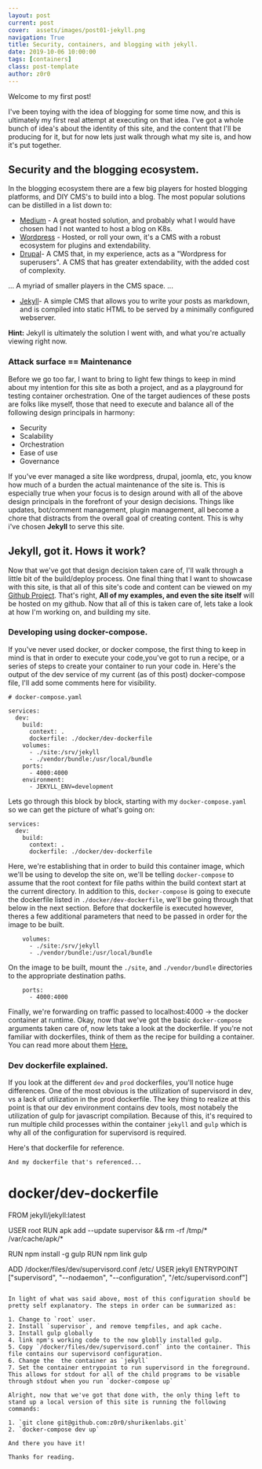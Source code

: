 ```yaml
---
layout: post
current: post
cover:  assets/images/post01-jekyll.png
navigation: True
title: Security, containers, and blogging with jekyll.
date: 2019-10-06 10:00:00
tags: [containers]
class: post-template
author: z0r0
---
```


Welcome to my first post! 

I've been toying with the idea of blogging for some time now, and this is ultimately my first real attempt at executing on that idea. I've got a whole bunch of idea's about the identity of this site, and the content that I'll be producing for it, but for now lets just walk through what my site is, and how it's put together.

## Security and the blogging ecosystem.
In the blogging ecosystem there are a few big players for hosted blogging platforms, and DIY CMS's to build into a blog. The most popular solutions can be distilled in a list down to:
- [Medium](https://medium.com) - A great hosted solution, and probably what I would have chosen had I not wanted to host a blog on K8s.
- [Wordpress](https://wordpress.com) - Hosted, or roll your own, it's a CMS with a robust ecosystem for plugins and extendability. 
- [Drupal](https://drupal.org)- A CMS that, in my experience, acts as a "Wordpress for superusers". A CMS that has greater extendability, with the added cost of complexity.

...
A myriad of smaller players in the CMS space.
...

- [Jekyll](https://jekyllrb.com)- A simple CMS that allows you to write your posts as markdown, and is compiled into static HTML to be served by a minimally configured webserver.

**Hint:** Jekyll is ultimately the solution I went with, and what you're actually viewing right now. 

### Attack surface == Maintenance

Before we go too far, I want to bring to light few things to keep in mind about my intention for this site as both a project, and as a playground for testing container orchestration. One of the target audiences of these posts are folks like myself, those that need to execute and balance all of the following design principals in harmony:  

- Security
- Scalability
- Orchestration
- Ease of use
- Governance

If you've ever managed a site like wordpress, drupal, joomla, etc, you know how much of a burden the actual maintenance of the site is. This is especially true when your focus is to design around with all of the above design principals in the forefront of your design decisions. Things like updates, bot/comment management, plugin management, all become a chore that distracts from the overall goal of creating content. This is why i've chosen **Jekyll** to serve this site.

## Jekyll, got it. Hows it work?

Now that we've got that design decision taken care of, I'll walk through a little bit of the build/deploy process. One final thing that I want to showcase with this site, is that all of this site's code and content can be viewed on my [Github Project](https://github.com/z0r0/shurikenlabs).
That's right, **All of my examples, and even the site itself** will be hosted on my github. Now that all of this is taken care of, lets take a look at how I'm working on, and building my site.

### Developing using docker-compose.

If you've never used docker, or docker compose, the first thing to keep in mind is that in order to execute your code,you've got to run a recipe, or a series of steps to create your container to run your code in. Here's the output of the dev service of my current (as of this post) docker-compose file, I'll add some comments here for visibility.

```
# docker-compose.yaml

services:
  dev:
    build:
      context: .
      dockerfile: ./docker/dev-dockerfile
    volumes:
      - ./site:/srv/jekyll
      - ./vendor/bundle:/usr/local/bundle
    ports:
      - 4000:4000
    environment:
      - JEKYLL_ENV=development
```

Lets go through this block by block, starting with my `docker-compose.yaml` so we can get the picture of what's going on:

```
services:
  dev:
    build:
      context: .
      dockerfile: ./docker/dev-dockerfile
```

Here, we're establishing that in order to build this container image, which we'll be using to develop the site on, we'll be telling `docker-compose` to assume that the root context for file paths within the build context start at the current directory. In addition to this, `docker-compose` is going to execute the dockerfile listed in `./docker/dev-dockerfile`, we'll be going through that below in the next section. Before that dockerfile is executed however, theres a few additional parameters that need to be passed in order for the image to be built.

```
    volumes:
      - ./site:/srv/jekyll
      - ./vendor/bundle:/usr/local/bundle
```
On the image to be built, mount the `./site`, and `./vendor/bundle` directories to the appropriate destination paths. 

```
    ports:
      - 4000:4000
```
Finally, we're forwarding on traffic passed to localhost:4000 -> the docker container at runtime. Okay, now that we've got the basic `docker-compose` arguments taken care of, now lets take a look at the dockerfile. If you're not familiar with dockerfiles, think of them as the recipe for building a container. You can read more about them [Here.](https://docs.docker.com/engine/reference/builder/)

### Dev dockerfile explained.

If you look at the different `dev` and `prod` dockerfiles, you'll notice huge differences. One of the most obvious is the utilization of supervisord in dev, vs a lack of utilization in the prod dockerfile. The key thing to realize at this point is that our dev environment contains dev tools, most notabely the utilization of gulp for javascript compilation. Because of this, it's required to run multiple child processes within the container `jekyll` and `gulp` which is why all of the configuration for supervisord is required. 

Here's that dockerfile for reference.

```
And my dockerfile that's referenced...

```
# docker/dev-dockerfile

FROM jekyll/jekyll:latest

USER root
RUN apk add --update supervisor && rm  -rf /tmp/* /var/cache/apk/*

RUN npm install -g gulp
RUN npm link gulp

ADD /docker/files/dev/supervisord.conf /etc/
USER jekyll
ENTRYPOINT ["supervisord", "--nodaemon", "--configuration", "/etc/supervisord.conf"]
```

In light of what was said above, most of this configuration should be pretty self explanatory. The steps in order can be summarized as:

1. Change to `root` user.
2. Install `supervisor`, and remove tempfiles, and apk cache.
3. Install gulp globally
4. link npm's working code to the now globlly installed gulp.
5. Copy `/docker/files/dev/supervisord.conf` into the container. This file contains our supervisord configuration.
6. Change the  the container as `jekyll`
7. Set the container entrypoint to run supervisord in the foreground. This allows for stdout for all of the child programs to be visable through stdout when you run `docker-compose up`

Alright, now that we've got that done with, the only thing left to stand up a local version of this site is running the following commands:

1. `git clone git@github.com:z0r0/shurikenlabs.git`
2. `docker-compose dev up`

And there you have it!

Thanks for reading.